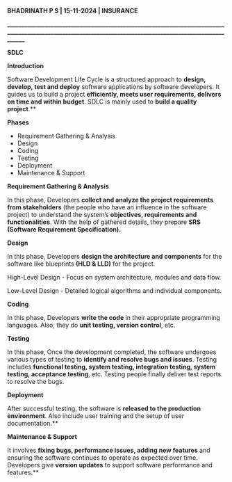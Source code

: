 ﻿**BHADRINATH P S | 15-11-2024 | INSURANCE** 

**\_\_\_\_\_\_\_\_\_\_\_\_\_\_\_\_\_\_\_\_\_\_\_\_\_\_\_\_\_\_\_\_\_\_\_\_\_\_\_\_\_\_\_\_\_\_\_\_\_\_\_\_\_\_\_\_\_\_\_\_\_\_\_\_\_\_\_\_\_\_\_\_\_\_\_\_\_\_\_\_\_\_\_\_\_\_\_\_\_\_\_\_\_\_\_\_\_\_\_\_\_\_\_\_\_\_\_\_\_\_\_\_\_\_\_\_\_\_\_\_\_\_\_\_\_\_\_\_\_\_\_\_\_\_\_\_\_\_\_\_\_\_\_\_\_\_\_\_\_\_\_\_\_\_\_\_** 

**SDLC** 

**Introduction** 

Software Development Life Cycle is a structured approach to **design, develop, test and deploy** software applications by software developers. It guides us to build a project **efficiently, meets user requirements, delivers on time and within budget**. SDLC is mainly used to **build a quality project**.** 

**Phases** 

- Requirement Gathering & Analysis 
- Design 
- Coding 
- Testing 
- Deployment 
- Maintenance & Support 

**Requirement Gathering & Analysis** 

In this phase, Developers **collect and analyze the project requirements 
from stakeholders** (the people who have an influence in the software project) to understand the system’s **objectives, requirements and functionalities**. With the help of gathered details, they prepare **SRS (Software Requirement Specification).** 

**Design** 

In this phase, Developers **design the architecture and components** for the software like blueprints **(HLD & LLD)** for the project. 

High-Level Design - Focus on system architecture, modules and data flow. 

Low-Level Design - Detailed logical algorithms and individual components. 

**Coding** 

In this phase, Developers **write the code** in their appropriate programming languages. Also, they do **unit testing, version control**, etc. 

**Testing**  

In this phase, Once the development completed, the software undergoes various types of testing to **identify and resolve bugs and issues**. Testing includes **functional testing, system testing, integration testing, system testing, acceptance testing**, etc. Testing people finally deliver test reports to resolve the bugs. 

**Deployment**  

After successful testing, the software is **released to the production 
environment**. Also include user training and the setup of user documentation.** 

**Maintenance & Support**  

It involves **fixing bugs, performance issues, adding new features** and ensuring the software continues to operate as expected over time. Developers give **version updates** to support software performance and features.** 
